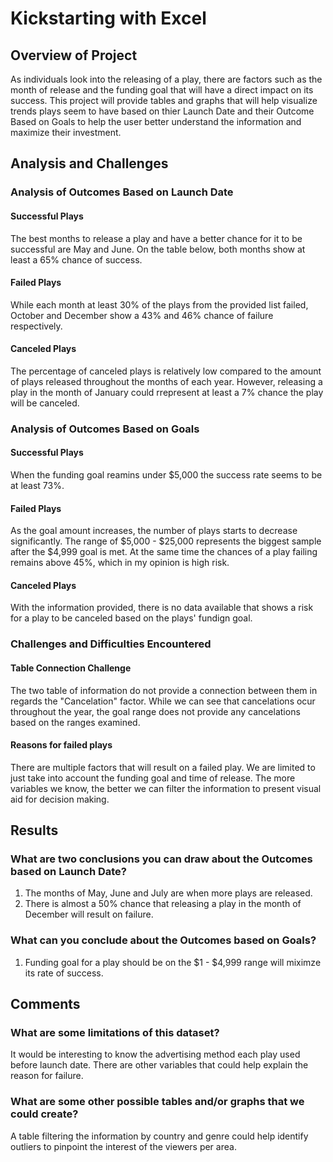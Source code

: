 # Kickstarting with Excel

## Overview of Project

As individuals look into the releasing of a play, there are factors such as the month of release and the funding goal that will have a direct impact on its success. This project will provide tables and graphs that will help visualize trends plays seem to have based on thier Launch Date and their Outcome Based on Goals to help the user better understand the information and maximize their investment.   

## Analysis and Challenges

### Analysis of Outcomes Based on Launch Date

#### Successful Plays
The best months to release a play and have a better chance for it to be successful are May and June. On the table below, both months show at least a 65% chance of success.

#### Failed Plays
While each month at least 30% of the plays from the provided list failed, October and December show a 43% and 46% chance of failure respectively.

#### Canceled Plays
The percentage of canceled plays is relatively low compared to the amount of plays released throughout the months of each year. However, releasing a play in the month of January could rrepresent at least a 7% chance the play will be canceled.

### Analysis of Outcomes Based on Goals

#### Successful Plays
When the funding goal reamins under $5,000 the success rate seems to be at least 73%.

#### Failed Plays
As the goal amount increases, the number of plays starts to decrease significantly. The range of $5,000 - $25,000 represents the biggest sample after the $4,999 goal is met. At the same time the chances of a play failing remains above 45%, which in my opinion is high risk.

#### Canceled Plays
With the information provided, there is no data available that shows a risk for a play to be canceled based on the plays' fundign goal.

### Challenges and Difficulties Encountered

#### Table Connection Challenge
The two table of information do not provide a connection between them in regards the "Cancelation" factor. While we can see that cancelations ocur throughout the year, the goal range does not provide any cancelations based on the ranges examined.

#### Reasons for failed plays
There are multiple factors that will result on a failed play. We are limited to just take into account the funding goal and time of release. The more variables we know, the better we can filter the information to present visual aid for decision making.

## Results

### What are two conclusions you can draw about the Outcomes based on Launch Date?
1. The months of May, June and July are when more plays are released.
2. There is almost a 50% chance that releasing a play in the month of December will result on failure.

### What can you conclude about the Outcomes based on Goals?
1. Funding goal for a play should be on the $1 - $4,999 range will miximze its rate of success.

## Comments

### What are some limitations of this dataset?
It would be interesting to know the advertising method each play used before launch date. There are other variables that could help explain the reason for failure.

### What are some other possible tables and/or graphs that we could create?
A table filtering the information by country and genre could help identify outliers to pinpoint the interest of the viewers per area.
